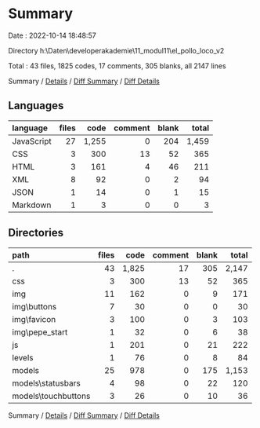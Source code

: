 # Summary

Date : 2022-10-14 18:48:57

Directory h:\\Daten\\developerakademie\\11_modul11\\el_pollo_loco_v2

Total : 43 files,  1825 codes, 17 comments, 305 blanks, all 2147 lines

Summary / [Details](details.md) / [Diff Summary](diff.md) / [Diff Details](diff-details.md)

## Languages
| language | files | code | comment | blank | total |
| :--- | ---: | ---: | ---: | ---: | ---: |
| JavaScript | 27 | 1,255 | 0 | 204 | 1,459 |
| CSS | 3 | 300 | 13 | 52 | 365 |
| HTML | 3 | 161 | 4 | 46 | 211 |
| XML | 8 | 92 | 0 | 2 | 94 |
| JSON | 1 | 14 | 0 | 1 | 15 |
| Markdown | 1 | 3 | 0 | 0 | 3 |

## Directories
| path | files | code | comment | blank | total |
| :--- | ---: | ---: | ---: | ---: | ---: |
| . | 43 | 1,825 | 17 | 305 | 2,147 |
| css | 3 | 300 | 13 | 52 | 365 |
| img | 11 | 162 | 0 | 9 | 171 |
| img\\buttons | 7 | 30 | 0 | 0 | 30 |
| img\\favicon | 3 | 100 | 0 | 3 | 103 |
| img\\pepe_start | 1 | 32 | 0 | 6 | 38 |
| js | 1 | 201 | 0 | 21 | 222 |
| levels | 1 | 76 | 0 | 8 | 84 |
| models | 25 | 978 | 0 | 175 | 1,153 |
| models\\statusbars | 4 | 98 | 0 | 22 | 120 |
| models\\touchbuttons | 3 | 26 | 0 | 10 | 36 |

Summary / [Details](details.md) / [Diff Summary](diff.md) / [Diff Details](diff-details.md)